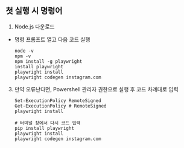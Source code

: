 ## 첫 실행 시 명령어
1. Node.js 다운로드
- 명령 프롬프트 열고 다음 코드 실행
    ```
    node -v
    npm -v
    npm install -g playwright
    install playwright
    playwright install
    playwright codegen instagram.com
    ```
3. 만약 오류난다면, Powershell 관리자 권한으로 실행 후 코드 차례대로 입력
    ```
    Set-ExecutionPolicy RemoteSigned
    Get-ExecutionPolicy # RemoteSigned
    playwright install
    
    # 터미널 창에서 다시 코드 입력
    pip install playwright
    playwright install
    playwright codegen instagram.com
    ```
